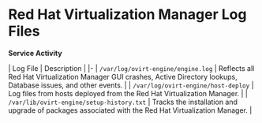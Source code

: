# Red Hat Virtualization Manager Log Files

**Service Activity**

| Log File | Description |
|-
| `/var/log/ovirt-engine/engine.log` | Reflects all Red Hat Virtualization Manager GUI crashes, Active Directory lookups, Database issues, and other events. |
| `/var/log/ovirt-engine/host-deploy` | Log files from hosts deployed from the Red Hat Virtualization Manager. |
| `/var/lib/ovirt-engine/setup-history.txt` | Tracks the installation and upgrade of packages associated with the Red Hat Virtualization Manager. |
